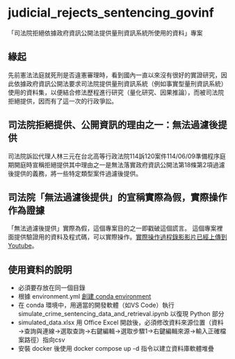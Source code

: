 # judicial_rejects_sentencing_govinf
「司法院拒絕依據政府資訊公開法提供量刑資訊系統所使用的資料」專案

## 緣起
先前憲法法庭就死刑是否違憲審理時，看到國內一直以來沒有很好的實證研究，因此依據政府資訊公開法要求司法院提供量刑資訊系統（例如事實型量刑資訊系統）使用的資料集，以便結合修法歷程進行研究（量化研究、因果推論），而被司法院拒絕提供，因而有了這一次的行政爭訟。

## 司法院拒絕提供、公開資訊的理由之一：無法過濾後提供
司法院訴訟代理人林三元在台北高等行政法院114訴120案件114/06/09準備程序庭期開庭時宣稱拒絕提供其中理由之一是無法落實政府資訊公開法第18條第2項過濾後提供的義務，將一些特定類型案件過濾後提供。

## 司法院「無法過濾後提供」的宣稱實際為假，實際操作作為證據
「無法過濾後提供」實際為假，這個專案目的之一即戳破這個謊言。
這個專案裡面提供驗證用的資料及程式碼，可以實際操作。[實際操作過程錄影影片已經上傳到Youtube](https://youtu.be/rg-2ighECxg)。

## 使用資料的說明
*  必須要存放在同一個目錄
*  根據 environment.yml [創建 conda environment](https://docs.conda.io/projects/conda/en/latest/user-guide/tasks/manage-environments.html)
*  在 conda 環境中，用適當的開發軟體（如VS Code）執行 simulate_crime_sentencing_data_and_retrieval.ipynb 以復現 Python 部分
*  simulated_data.xlsx 用 Office Excel 開啟後，必須修改資料來源位置（資料→查詢與連線→選取查詢→右鍵編輯→選取步驟1→右鍵編輯來源→輸入正確檔案路徑）指向csv
*  安裝 docker 後使用 docker compose up -d 指令以建立資料庫軟體堆疊